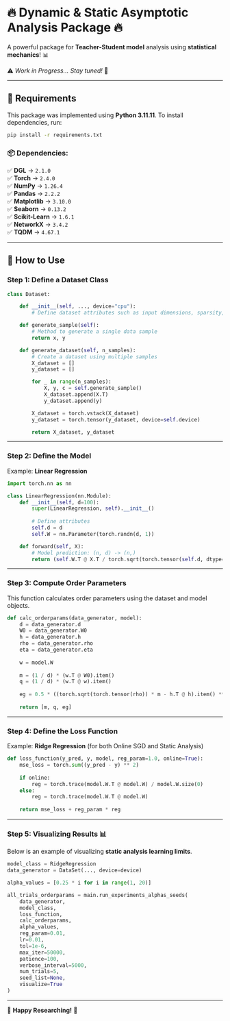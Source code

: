 # 🔥 Dynamic & Static Asymptotic Analysis Package 🔥

A powerful package for **Teacher-Student model** analysis using **statistical mechanics**! 📊

⚠️ *Work in Progress... Stay tuned!* 🚀

---

## 📌 Requirements

This package was implemented using **Python 3.11.11**.
To install dependencies, run:

```bash
pip install -r requirements.txt
```

### 📦 Dependencies:
✅ **DGL** → `2.1.0`  
✅ **Torch** → `2.4.0`  
✅ **NumPy** → `1.26.4`  
✅ **Pandas** → `2.2.2`  
✅ **Matplotlib** → `3.10.0`  
✅ **Seaborn** → `0.13.2`  
✅ **Scikit-Learn** → `1.6.1`  
✅ **NetworkX** → `3.4.2`  
✅ **TQDM** → `4.67.1`  

---

## 🚀 How to Use

### **Step 1: Define a Dataset Class**

```python
class Dataset:

    def __init__(self, ..., device="cpu"):
        # Define dataset attributes such as input dimensions, sparsity, and device

    def generate_sample(self):
        # Method to generate a single data sample
        return x, y

    def generate_dataset(self, n_samples):
        # Create a dataset using multiple samples
        X_dataset = []
        y_dataset = []

        for _ in range(n_samples):
            X, y, c = self.generate_sample()
            X_dataset.append(X.T)
            y_dataset.append(y)

        X_dataset = torch.vstack(X_dataset)
        y_dataset = torch.tensor(y_dataset, device=self.device)

        return X_dataset, y_dataset
```

---

### **Step 2: Define the Model**

Example: **Linear Regression**

```python
import torch.nn as nn

class LinearRegression(nn.Module):
    def __init__(self, d=100):
        super(LinearRegression, self).__init__()
        
        # Define attributes
        self.d = d
        self.W = nn.Parameter(torch.randn(d, 1))

    def forward(self, X):
        # Model prediction: (n, d) -> (n,)
        return (self.W.T @ X.T / torch.sqrt(torch.tensor(self.d, dtype=torch.float32))).flatten()
```

---

### **Step 3: Compute Order Parameters**

This function calculates order parameters using the dataset and model objects.

```python
def calc_orderparams(data_generator, model):
    d = data_generator.d
    W0 = data_generator.W0
    h = data_generator.h
    rho = data_generator.rho
    eta = data_generator.eta
    
    w = model.W
    
    m = (1 / d) * (w.T @ W0).item()
    q = (1 / d) * (w.T @ w).item()
    
    eg = 0.5 * ((torch.sqrt(torch.tensor(rho)) * m - h.T @ h).item() ** 2 + eta * q)
    
    return [m, q, eg]
```

---

### **Step 4: Define the Loss Function**

Example: **Ridge Regression** (for both Online SGD and Static Analysis)

```python
def loss_function(y_pred, y, model, reg_param=1.0, online=True):
    mse_loss = torch.sum((y_pred - y) ** 2)
    
    if online:
        reg = torch.trace(model.W.T @ model.W) / model.W.size(0)
    else:
        reg = torch.trace(model.W.T @ model.W)
    
    return mse_loss + reg_param * reg
```

---

### **Step 5: Visualizing Results** 📊

Below is an example of visualizing **static analysis learning limits**.

```python
model_class = RidgeRegression
data_generator = DataSet(..., device=device)

alpha_values = [0.25 * i for i in range(1, 20)]

all_trials_orderparams = main.run_experiments_alphas_seeds(
    data_generator,
    model_class,
    loss_function,
    calc_orderparams,
    alpha_values,
    reg_param=0.01,
    lr=0.01,
    tol=1e-6,
    max_iter=50000,
    patience=100,
    verbose_interval=5000,
    num_trials=5,
    seed_list=None,
    visualize=True
)
```

---

🚀 **Happy Researching!** 🚀

